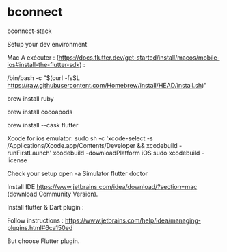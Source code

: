# bconnect
bconnect-stack

Setup your dev environment

Mac 
A exécuter : (https://docs.flutter.dev/get-started/install/macos/mobile-ios#install-the-flutter-sdk) :

/bin/bash -c "$(curl -fsSL https://raw.githubusercontent.com/Homebrew/install/HEAD/install.sh)"


brew install ruby


brew install cocoapods

brew install --cask flutter

Xcode for ios emulator:
sudo sh -c 'xcode-select -s /Applications/Xcode.app/Contents/Developer && xcodebuild -runFirstLaunch'
xcodebuild -downloadPlatform iOS
sudo xcodebuild -license

Check your setup
 open -a Simulator
 flutter doctor

 Install IDE
 https://www.jetbrains.com/idea/download/?section=mac (download Community Version).

Install flutter & Dart plugin : 

Follow instructions : https://www.jetbrains.com/help/idea/managing-plugins.html#6ca150ed

But choose Flutter plugin.
 

 





